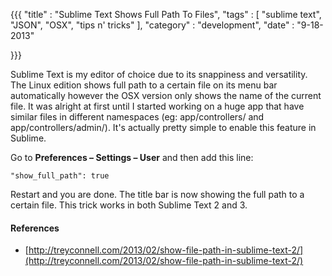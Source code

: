 {{{
    "title"    : "Sublime Text Shows Full Path To Files",
    "tags"     : [ "sublime text", "JSON", "OSX", "tips n' tricks" ],
    "category" : "development",
    "date"     : "9-18-2013"

}}}

Sublime Text is my editor of choice due to its snappiness and versatility. The Linux edition shows full path to a certain file on its menu bar automatically however the OSX version only shows the name of the current file. It was alright at first until I started working on a huge app that have similar files in different namespaces (eg: app/controllers/ and app/controllers/admin/). It's actually pretty simple to enable this feature in Sublime.

Go to **Preferences – Settings – User** and then add this line:

`"show_full_path": true`

Restart and you are done. The title bar is now showing the full path to a certain file. This trick works in both Sublime Text 2 and 3.

<!--more-->

#### References
* [http://treyconnell.com/2013/02/show-file-path-in-sublime-text-2/](http://treyconnell.com/2013/02/show-file-path-in-sublime-text-2/)